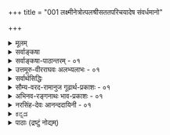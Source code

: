+++
title = "001 लक्ष्मीनेत्रोत्पलश्रीसततपरिचयादेष संवर्धमानो"

+++
<details><summary>मूलम्</summary>

लक्ष्मीनेत्रोत्पलश्रीसततपरिचयादेष संवर्धमानो नाभीनालीकरि(ङ्ग)ङ्खन्मधुकरपटलीदत्तहस्तावलम्बः ।  
अस्माकं संपदोघानविरलतुलसीदामसंजातभूमा कालिन्दीकान्तिहारी कलयतु वपुषः कालिमा कैटभारेः ॥ १ ॥
</details>

<details><summary>सर्वाङ्कषा</summary>

श्रीमत्तुरगवदनतेजोबृंहिताश्चर्यशक्तिः  
सर्वतन्त्रस्वतन्त्रः  
श्रीमान् वेङ्कटनाथनामा वेदान्ताचार्यवर्यः  
जिज्ञासुजन-हिताय चिकीर्षितस्य सविशेषा(विशिष्टा)द्वैत-सिद्धान्त-प्रकरण-ग्रन्थस्य  
निर्विघ्न-परिसमाप्ति-प्रचय-गमनाद्य्-अर्थं  
स्वेष्ट-देवता-स्तुति-गर्भं श्रेयः-प्रार्थनारूपं मङ्गलम्  
आदौ निबध्नाति - **लक्ष्मीति** । 

**कैटभारेः वपुषः एषः कालिमा** इत्य् अन्वय-क्रमः ।  
**कालिमा अस्माकं संपद्-ओघान् कलयतु** इति प्रार्थना ।  
इतरत् सर्वं कालिम्नः विशेषणम्।  
एषः कालिमा इति प्रत्यक्षवन् निर्देशः ।  
भगवान् इव, तदीय-गुणा अपि  
भक्तानाम् उपास्या  
इत्यतः कालिम्नः [[2]] प्राधान्यम् ।  
स च कालिमा लक्ष्म्याः नेत्रोत्पलश्रिया सह सतत-परिचयात्  
**संवर्धमानः** = एधमानः ।  
अत्र सतत-परिचयात् इत्य् अनेन  
परमात्मनो लक्ष्मी-संबन्धः नित्य  
इति सूचितः ।  
लक्ष्मीतत्त्वम् अधिकृत्य वक्तव्यं  
तत्प्रकरणे (नायक. 8) वक्ष्यते ।  

नाभीनालीकेति कमलम् उपलक्षितम्,  
तत्र **रिङ्खताम्** = सशब्दं परिभ्रमताम्  
**मधुकराणां पटली** = समुदायः,  
तया दत्तः **हस्तावलम्बः** = पोषणम् यस्य कालिम्नः,  

एवम् **अविरल-तुलसी-दाम्ना** = निबिड-तुलसी-मालया सञ्जातः  
**भूमा** = बहुत्वंम् यस्य, 

एवं **कालिन्द्याः** = यमुनायाः कान्तिहारी, यमुनानदी कृष्णवर्णेति प्रसिद्धम् । 

एतादृशः **कैटभारेः वपुषः कालिमा**- कृष्णवर्णः अस्माकं संपदोघान् कलयतु । 

अत्र **संपत्** = भगवत्-प्राप्ति-हेतु-भूतं यत् किञ्चित् गृह्यते ।  
अत्र '**वपुषः कालिमा**' इति गुण-गुणि-भावः,  

'**कैटभारेः वपुषः**" इत्यनेन दिव्य-मङ्गल-विग्रह-विशिष्टत्वं ब्रह्मणः,  
'**लक्ष्मी**'त्यादिना नित्य-विभूति-सद्भावः,  
‘**नाभी-नालीके**’त्यादिना चतुर्-मुख-सृष्टिर् इत्य्-आदेस् सूचनात् लीलाविभूतिसद्भावः,  
'**अविरल-तुलसी**' इत्यादिना भक्त-जन-सेव्यत्वम्,  

'**कालिन्दी**' '**कैटभारेः**' इति पदाभ्यां कृष्णावतारस्य,  
हयग्रीवावतारस्य चैक-रस्यम् इत्यादिकं सूचितम् । 

श्रीकृष्णावतारे गीतोपदेशेन,  
श्रीहयग्रीवावतारे पाञ्चरात्रोपदेशेन  
चोभयोर् अवतारयोर् ज्ञान-प्रदत्वादिकम्  
अस्मद्-आचार्यानुगृहीते हय-शिर-उपाख्यान-व्याख्याने+++(=??)+++ स्पष्टम् ।  
अत एव हयग्रीवावतारे  
मधुकैटभयोस् संहारे ऽपि  
मधु-सूदन--कैटभारि-पदे  
श्रीकृष्णेऽपि प्रयुज्येते  
इत्यपि द्रष्टव्यम् ॥

एवम् अत्र सविशेषाद्वैत-पर्यायस्य विशिष्टाद्वैत-सिद्धान्तस्य  
मूलभूता विषयाः सूचिताः ।  
निर्विशेषाद्वैत-प्रतिकोटि-भूतं हीदं विशिष्टाद्वैत-दर्शनम् ।  
अत्र विशिष्ट-पदस्य चिद्-अचिद्-विशिष्ट-मात्र-परत्वे  
गुण-विग्रहयोर् लाभः  
क्लेशेन निर्वाह्यः ।  
अतः - विशिष्ट-पदं सविशेष-पर्यायम् इति सर्व-विदितम् ।  
विशेषाश् च गुण-विग्रह-विभूतयः ।  
गुणाश् च ज्ञान-शक्ति-बलैश्वर्यादयः इत्य्-आदि श्रुति-सिद्धाः ।  
विग्रहः अन्तर्-आदित्य-विद्यादिषु प्रसिद्धः ।  
विभूतयश् चानन्ताः,  
प्राधान्येन नित्य-लीला-रूपाः ।  
तेन चिद्-अचितोस् सिद्धिः ।  
एतादृश-विशेषैः विशिष्टत्वात्,  

स-गुण--निर्गुण-विभागाभावात्  
स-विशेषं ब्रह्मैकम् एव परमं तत्त्वम्  
इति श्रौतस् सिद्धान्तः ।  

जगद्-योनि-भूतं हि ब्रह्म-तत्त्वं शून्य-रूपं न भवितुम् अर्हति ।  
न्यग्रोधादि-बीजानि वृक्षाकारेण विकसन्ते, अथवा परिणमन्ते ।  
न्यग्रोधबीजं हि तादृश-विकासानुगुण--सकल-विशेष-विशिष्टम् ।  
अन्यथा हि तस्मात् यः कोऽपि वृक्षः स्यात् ।  
अथवा न्यग्रोध-बीजाकारात् शिला-शकलाद् अपि आम्रवृक्षः स्यात् ।  
अतः शून्यरूपात् ब्रह्मणः  
न जगद्-उत्पत्ति-स्थित्यादि-संभवः ।  

साक्षित्वम् अपि न निर्विशेषस्य भवेत् -  
किन्तु तद्-अनुगुण-विशेष-विशिष्टस्यैव ।  
अयम् अंशः सद्-विद्यायां पर-ब्रह्मणः स्व-रूप--स्व-भाव--विवरणार्थं प्रवृत्तेषु खण्डेषु (818) द्वादशे खण्डे  
न्यग्रोध-बीज-दृष्टान्तेनोपादान-भूतं तत्त्वं स-विशेषम् एव,  
न शून्य-रूपम्  
इति विस्तरेणोपपादितं द्रष्टव्यम् ।  

एवञ् च एतादृश-विशेषण-विशिष्टम् एव ब्रह्म,  
न शून्यरूपम् ।  
एवं स-विशेष-वादोऽयं  
समग्रः सर्व-श्रुत्य्-अनुगुणः,  
सर्वार्थ-गर्भः सर्व-विधाधिकारि-समाश्रयार्ह  
इति सूचितम् ॥ १ ॥
</details>


<details><summary>सर्वाङ्कषा-पाठान्तरम् - ०१</summary>

विश्वं सृजन्‌ करुणया परिपालयन्‌ यः विश्वक्रियासु यमयत्यखिलान्तरात्मा ।   
विद्यास्वयंवरपतिः विदधातु सोऽयं विश्वस्य मङ्गलममेयमहाविभूतिः ॥   
तत्त्वमुक्ताकलापस्य प्रौढस्यातिमहीयसः । करोमि विपुलां व्याख्यां सतामाज्ञामनुस्मरन्‌ ॥   
तमाद्यं गुरुमानम्य शठकोपयतीश्वरौ । वेदान्ताचार्यमन्यांश्च व्याख्यास्यामि यथामति ॥   
निश्शेषां वस्तुवृत्तिं निपुणमिह हि यो न्यास्थदाचार्यवर्यः   
वागीशस्य प्रसादान्निखिलबुधमनोहारि कालानुरूपम्‌ ।   
सोऽयं कारुण्यमूर्तिः समय उपगते त्वद्य तस्यानुरूपं   
मध्ये मां संविधाय स्वहृदयनिहितं प्राह विज्ञानदृष्ट्या ॥   
अनुगृह्णन्तु सद्भावपवित्रितजगत्त्रयाः । अपूर्वप्रक्रियामेनां वीक्ष्य सर्वङ्कषां बुधाः ॥   
श्रीमत्तुरगवदनतेजोबृंहिताश्चर्यशक्तिः सर्वतन्त्रस्वतन्त्रः श्रीमान्‌ वेङ्कटनाथनामा वेदान्ताचार्यवर्यः जिज्ञासुजनहिताय चिकीर्षितस्य सविशेषा(विशिष्टा)द्वैतसिद्धान्तप्रकरणग्रन्थस्य निर्विघ्नपरिसमाप्पिप्रचयगमनाद्यर्थं स्वेष्टदेवतास्तुतिगर्भं श्रेयःप्रार्थनारूपं मङ्गलमादौ निबध्नाति - लक्ष्मीति । कैटभारेः वपुषः एषः कालिमा इत्यन्वयक्रम: । कालिमा अस्माकं संपदोघान्‌ कलयतु इति प्रार्थना । इतरत्‌ सर्वं कालिम्नः विशेषणम्‌ । एषः कालिमा इति प्रत्यक्षवन्निर्देशः । भगवानिव तदीयगुणा अपि भक्तानामुपास्या इत्यतः कालिम्नः प्राधान्यम्‌ । स च कालिमा लक्ष्म्याः नेत्रोत्पलश्रिया सह सततपरिचयात्‌ संवर्धमानः = एधमानः । अत्र सततपरिचयात्‌ इत्यनेन परमात्मनो लक्ष्मीसंबन्धः नित्य इति सूचितः । लक्ष्मीतत्त्वमधिकृत्य वक्तव्यं तत्प्रकरणे (नायक.8) वक्ष्यते । नाभीनालीकेति कमलमुपलक्षितम्‌, तत्र रिङ्खताम्‌ = सशब्दं परिभ्रमतां मधुकराणां पटली = समुदायः, तया दत्तः हस्तावलम्बः = पोषणं यस्य कालिम्नः, एवम्‌ अविरलतुलसीदाम्ना = निबिडतुलसीमालया सञ्जातः भूमा = बहुत्वं यस्य, एवं कालिन्द्याः = यमुनायाः कान्तिहारी, यमुनानदी कृष्णवर्णेति प्रसिद्धम्‌ । एतादृशः कैटभारेः वपुषः कालिमा कृष्णवर्णः अस्माकं संपदोघान्‌ कलयतु । अत्र संपत्‌ = भगवत्प्राप्तिहेतुभूतं यत्‌ किञ्चित्‌ गृह्यते । अत्र 'वपुषः कालिमा' इति गुणगुणिभावः, 'कैटभारेः वपुषः' इत्यनेन दिव्यमङ्गलविग्रहविशिष्टत्वं ब्रह्मणः, 'लक्ष्मी'त्यादिना नित्यविभूतिसद्भावः 'नाभीनालीके'त्यादिना चतुर्मुखसृष्टिरित्यादेस्सूचनात्‌ लीलाविभूतिसद्भावः, 'अविरलतुलसी' इत्यादिना भक्तजनसेव्यत्वम्‌, 'कालिन्दी' 'कैटभारेः' इति पदाभ्यां कृष्णावतारस्य, हयग्रीवावतारस्य चैकरस्यमित्यादिकं सूचितम्‌ । श्रीकृष्णावतारे गीतोपदेशेन, श्रीहयग्रीवावतारे पाञ्चरात्रोपदेशेन चोभयोरवतारयोर्ज्ञानप्रदत्वादिकमस्मदाचार्यानुगृहीते हयशिरउपाख्यानव्याख्याने स्पष्टम्‌ । अत एव हयग्रीवावतारे मधुकैटभयोस्संहारेऽपि मधुसूदनकैटभारिपदे श्रीकृष्णेऽपि प्रयुज्येते इत्यपि द्रष्टव्यम्‌ ॥   
एवमत्र सविशेषाद्वैतपर्यायस्य विशिष्टाद्वैतसिद्धान्तस्य मूलभूता विषयाः सूचिताः । निर्विशेषाद्वैतप्रतिकोटिभूतं हीदं विशिष्टाद्वैतदर्शनम्‌ | अत्र विशिष्टपदस्य चिदचिद्विशिष्टमात्रपरत्वे गुणविग्रहयोर्लाभः क्लेशेन निर्वाह्यः । अतः - विशिष्टपदं सविशेषपर्यायमिति सर्वविदितम्‌ । विशेषाश्च गुणविग्रहविभूतयः । गुणाश्च ज्ञानशक्तिवलैश्वर्यादयः इत्यादिश्रुतिसिद्धाः । विग्रहः अन्तरादित्यविद्यादिषु प्रसिद्धः । विभूतयश्चानन्ताः, प्राधान्येन नित्यलीलारूपाः । तेन चिदचितोस्सिद्धिः । एतादृशविशेषैः विशिष्टत्वात्‌, सगुणनिर्गुणविभागाभावात्‌ सविशेषं ब्रहैकमेव परमं तत्त्वमिति श्रौतस्सिद्धान्तः । जगद्योनिभूतं हि ब्रह्मतत्त्वं शून्यरूपं न भवितुमर्हति । न्यग्रोधादिबीजानि वृक्षाकारेण विकसन्ते अथवा परिणमन्ते । न्यग्रोधबीजं हि तादृशविकासानुगुणसकलविशेषविशिष्टम्‌ । अन्यथा हि तस्मात्‌ यः कोऽपि वृक्षः स्यात्‌ । अथवा न्यग्रोधबीजाकारात्‌ शिलाशकलादपि आम्रवृक्षः स्यात्‌ । अतः शून्यरूपात्‌ ब्रह्मणः न जगदुत्पत्तिस्थित्यादिसंभवः । साक्षित्वमपि न निर्विशेषस्य भवेत्‌ । किन्तु तदनुगुणविशेषविशिष्टस्यैव । अयमंशः सद्विद्यायां परब्रह्मणः स्वरूपस्वभावविवरणार्थं प्रवृत्तेषु खण्डेषु [6-12] द्वादशखण्डे न्यग्रोधबीजदृष्टान्तेनोपादानभूतं तत्वं सविशेषमेव न शून्यरूपमिति विस्तरेणोपपादितं द्रष्टव्यम्‌ । एवञ्च एतादृशविशेषणविशिष्टमेव ब्रह्म, न शून्यरूपम्‌ । एवं सविशेषवादोऽयं समग्रः सर्वश्रुत्यनुगुणः, सर्वार्थगर्भः सर्वविधाधिकारिसमाश्रयार्ह इति सूचितम्‌ ॥१॥
</details>


<details><summary>उत्तमूरु-वीरराघवः अलभ्यलाभः - ०१</summary>

जडद्रव्यस्य जीवस्य नायकस्य तथा क्रमात् । बुद्धेरद्रव्यतत्त्वम्य सरा मुक्ताकलापगाः ॥ ५ ॥  
पद्ये हि 'साधये सर्वमर्थम् इत्याह तुर्यके । सर्वार्थसिद्धिरित्याख्या वृत्तेस्तस्मात् व्यधीयत ॥ ६ ॥  
श्रीभाष्यकारश्रीसूक्तिष्ववगाह एव गाढ एवं प्रमेयनिष्कर्षमजनयदिति तद्विरुद्धरुद्धपक्षनिरसनेन तत्स्थापनप्रवृत्तः निष्कृष्टभगवल्लक्ष्मणाचार्यमुद्रः तस्यैव जयशीलत्वमनुसंधत्ते जयतीति मंगलेन ।  
व्याख्याविधाने हेतुमाह तारेति । ताराकल्पे - नक्षत्रसदृशे । दूराद्वृत्त्या - स्वपरसर्वसिद्धान्तविशदानुसंधानाभावात् । दुरधिगमता - श्लोकार्थग्रहणसौकर्याभावः । वृतिशदाश वृत्येति रूपम् । तदा वृतिरावरणम् । सुधियां नक्षत्रवत् प्रकाशत एव मुक्ताकलापः । ये तु दूरात् वृत्या बहुदूरप्रवृत्तमोहमेघाद्यावरणेन तद्दुर्ग्रहत्वं पश्यन्ति, तेषां सर्वाधिगमाय, दूरस्थतया नक्षत्रवत् सूक्ष्मतया पश्यतां सर्वांशविशदाधिगमाय च वृत्तिः क्रियते । वृत्तिश्चेयमिति पाठः स्यात् । मूलवत् व्याख्याऽपि स्वकीयेति । सेयमिति पाठे भाष्यवार्तिकादिशब्दवत् वृत्तिशब्दो यत्रार्थे प्रसिद्धः, तादृशार्थ - भूतेत्यर्थः । सूत्रार्थः स्ववाक्यार्थश्च वर्ण्यते भाष्ये, उक्तानुक्तदुरुक्तार्थशीलनं वार्तिके इति तत्तल्लक्षणम् । विशदरुचिरव्याख्या वृत्तिः । नातिसंकोचखेदा - न विद्यते अतिसंकोचमूलकार्थग्रहणक्लेशो यस्यां सा । अस्माभिरेवेति । मूलकृतैवेत्यर्थः । "नक्षत्रपक्षे दूरस्थित्येत्यर्थः; ग्रन्थपक्षे वृत्त्याः व्याख्यायाः दूरात् अभावादित्यर्थः" इत्यानन्ददायिनी ।  
अद्रव्यपर्यन्तसर्वविचारोऽत्र कियत इति ज्ञापनाय, अद्रव्यभूतभगवद्दिव्यमङ्गलपरविग्रहवर्णविषयकं मङ्गलमारचयति लक्ष्मीति । कालिमा-कालत्वं कृष्णरूपम् । कैटभारिवपुःकालिमा संपदोघान् अस्माकं कलयतु इत्यन्वयः । कालिमविशेषणं सर्वं प्रथमान्तम् । प्रतियुगं व्यूहे वर्णभेदात् कलियुगे कृष्णरूपमिति संनिकृष्टतद्ग्रहणाय एष इत्युक्तम् । तस्य कालिम्नः उपचयहेतून् बहून् आह लक्ष्मीति । नित्यानपायिन्या लक्ष्म्या सततं दृश्यमानत्वात् तदीयोत्पलतुल्यनेत्रकान्त्या कालिमवृद्धिः; यया लक्ष्मीविग्रहे रक्तिमवृद्धिरेतन्नेत्राम्भोजश्रीसततपरिचयात् । नाभ्यां नाळीकं पद्मम् । तत्र रिंखन्मधुकरपटलीदत्तः हस्तावलम्बः = उच्छ्रायहेतुः यस्येति कालिमविशेषणम् । रिंखदित्यादिना तदा विधिगृहीतवेदापहारार्थमधुकैटभाक्रमणसमये परितो निष्क्रम्य मृगाणां परिभ्रमणं सूच्यते । तेन ब्रह्मणोऽतीव कर्मवश्यता ध्वन्यते । अविरलत्वं तुलसीदाम्नः आपादचूडं तुलसीधारणात् । भूमा - बहुत्वम् आधिक्यं कृष्णरूपस्य । कालिन्याः - यमुनायाः कान्ति हरतीति तन्मेलनादुपचयः । वस्तुतः कान्तिहारित्वं ततोऽतिशयितत्वम् । कैटभारेरिति अपहृतबेदपुनः-प्रदानाय कृतहयग्रीवावतारत्वमपि ज्ञाप्यते । तेन प्रतिकथकापहृततत्त्वपुनःप्रतिष्ठापनं चिकीर्षितं तदधीनमिति तदर्थमंगलमिदमिति व्यङ्ग्यम् । कालिम्नि विशेषणचतुष्टयात् सामान्यतः अद्रव्येषु जडजीवनायकबुद्धिरूपद्रव्यचतुष्टयगतत्वं ज्ञाप्यते । कालिमेति पुल्लिङ्गात् परिचयहस्तावलम्बादिपदतश्च तस्य पुरुषत्वेन रूपणं तस्य उत्पलश्री-पटली-तुलसीरूपसौभाग्यसंपन्नस्त्रीविशिष्टतया संवृद्धिसाहाय्यभूमवत्तया च संपदोघप्रदत्वशक्तिश्च व्यज्यते ।  
वृत्तौ - प्रतितन्त्रविशेषान् - स्वसिद्धान्तासाधारणार्थान् । नित्यानपायिलक्ष्मीकत्त्व-सर्वजगत्कारणत्व-अप्राकृतविग्रहकत्व-अप्राकृतद्रव्याराध्यत्व-अपवर्गान्तफलप्रदत्वादीन् हि श्लोको दर्शयति । संपत्पदेन विद्यासंपदो विवक्षणात् तदुचितनिर्देश आदावित्याह यज्ञेति । "यज्ञविद्या महाविद्या गुह्यविद्या च शोभने । आत्मविद्या च देवि त्वं विमुक्तिफलदायिनी" इति श्रीविष्णुपुराणे (१-४) इन्द्रकृतलक्ष्मीस्तोत्रे । लक्ष्मीत्यादि प्रथमविशेषणेन विद्याप्रदत्वं रिंखन्मधुकरेति गत्यर्थरिखिधातुप्रयोगात् मधुकरगतेश्च रींकाराविनाभूतत्वात् मधुरव्याहारप्रदत्वं दामेत्यनेन ज्ञानशब्दयोः तत्वमुक्ताकलापः सन्तत्यं संग्रथनावहत्वं कान्तिहारीति परज्ञानशब्दतिरस्कारकत्वञ्च ज्ञाप्यते । सम्पदोघानितीति इति शब्दसत्त्वात् परम्परा इत्यत्र उदाहरतीत्यनुषङ्गः । तद्गुणानामिति । अनेन कालिमेति उपलक्षणं वपुर्गतसौन्दर्यादीनां केटभारिगतज्ञानशक्त्यादीनाञ्च गुणानाम् । तेन तेपां सर्वेषां जीवीयगुणातिशयितत्वं कान्तिहारीत्यनेनोपलक्ष्यत इत्युक्तं भवति । कैटभेति मधोरप्युपलक्षणम् ।  
कैटभः कीटवद्भातो मधुश्च मधुपोपमः । पुरो यस्य, परस्तस्य कः परो भवितुं क्षमः ॥  
श्रीहयमुखरूपेण रजस्तमोरूपमधुकैटभद्वयसंहारात् अयथार्थज्ञानवारणेन यथार्थज्ञानप्रदत्वमस्य कालिम्न उक्तं भवति । यथास्थानमिति । उत्पलनालीकादिशब्दाज्जडलाभः, मधुकरशब्देन अस्माकमिति च अजडजीवसूचनम्, अविरलतुलसीत्यादिना नायकवैलक्षण्यस्य, कान्तिपदं प्रभास्थानीयधर्मभूतज्ञानसूचकम्, कालिमशब्दश्चाद्रव्याणामिति वक्ष्यमाणसरक्रमेण सर्वलाभः । तत्र मध्यमसरत्रयमजडविषयकम् । ॥ १ ॥
</details>


<details><summary>सर्वार्थसिद्धिः</summary>

आरिप्सितस्य प्रबन्धस्याविघ्नपरिसमाप्त्यादिसिद्ध्यै मङ्गलमाचरन्नर्थाद्वक्ष्यमाणं द्रव्याद्रव्यविभागं प्रतितन्त्रविशेषांश्च संग्रहेण सूचयति - लक्ष्मीति । “यज्ञविद्ये”त्यादिना सर्वविद्यानां तादधीन्योक्त्या सा ख्याप्येति लक्ष्मीरादौ संकीर्त्यते । नित्ययुक्तत्वसूचनाय सततपरिचयोक्तिः । नाभीत्यादिना पद्मभुवः कार्यत्वकर्मवश्यत्वसूचनात्ततोऽर्वाचामनीश्वरत्वं कैमु(तिक)त्यसिद्धम् । अस्माकमिति । जीवानामीश्वरादन्योन्यं च भेदः, प्रत्यक्त्वमहंशब्दार्थत्वं च प्रख्याप्यते । तेन स्थालीपुलाकन्यायेन परमतनिरासमप्युदाहरति - संपदोघानिति । तत्त्वज्ञानादिकाः स्वप्राप्तिपर्यन्तास्सिद्धिपरम्पराः । अखिलेत्यादिना सत्त्वाधिकप्रशस्ततमद्रव्यार्चनीयतयाऽन्येभ्यो व्यावर्तनीयत्वमनुवर्ण्यते । कालिन्दीकान्तिहारीत्यनेन तद्गुणानां परगुणतिरस्कारत्वमुपलक्ष्यते । कैटभारेर्वपुष इति व्यतिरेकविभक्त्या शुद्धसत्त्वमयविग्रहयोगस्त(स्य स्व)त्स्वरूपादन्यत्त्वं च स्थाप्यते । वपुषः कालिमेति द्रव्याद्रव्यविभागप्रदर्शनार्थम् । एवं जडाजडाद्यपि यथास्थानमूह्यम् ॥१॥
</details>


<details><summary>सौम्य-वरद-रामानुज गूढार्थ-प्रकाशः - ०१</summary>

श्रीनिवासगुरुं नत्वा श्रीमत्तातयदेशिकम् ।  
सर्वार्थसिद्धिगूढार्थप्रकाशः कियते मया ॥ १ ॥  
तत्त्वमुक्ताकलापाख्यप्रकरणं व्याचिख्या(सुः?)........... ग्रन्थकरणवेलायां सम्प्रदायपरम्परागतानां समीचीनानामर्थानां तत्साधकप्रमाणानां परपक्षप्रतिक्षेपयुक्तीनां च परिस्फुरणम्, "यस्य देवे परा भक्तिर्यथा देवे तथा गुरौ । तस्येते(ऽ)कथिता ह्यर्थाः प्रकाशन्ते महात्मनः" इति श्रुतेः गुरप्रसादाधीनमिति मन्वानो गुरुपङ्क्तिहारयष्टिनायकभूतं श्रीमद्भाष्यकारं स्तुवन्, तत्स्मृतिरूपस्वनिर्मितयतिराजसप्तत्याख्यप्रबन्धमध्यपतितं सकलं मङ्गलमावहन्(न्तं ?) (सकलमङ्गलावहं ?) जयशब्दोपक्रमपद्यविशेषमनुसन्धत्ते - जयतीति ।  
एवमदृष्टद्वारा विघ्नपरिसमाप्तिप्रचयगमनोपायभूतं गुरुनमस्कारात्मकं मङ्गलमारचय्य प्रचयगमनदृष्टोपायभूतं विषयप्रयोजनसम्बन्धाधिकारिरूपानुबन्धिचतुष्टयं तत्तद्रत्नशास्त्रादिप्रसिद्धजयादिहेतुभावमुक्ताकलापोपाय(?)समाधिमुखेन प्रदर्शयति -ताराकल्प इति । सुधियां ताराकल्पे - तारश्चासौ आकल्पश्च ताराकल्पः, तस्मिन् स्फुरति देदीप्यमाने, दूराद्वृत्त्या = अन्तःप्रवेशाभावेन दुरधिगम............ सर्वसिद्ध्यै परावरतत्त्वज्ञानाय । अतिव्यासः - अत्यन्तविस्तरः, व्यतिकरः - अन्यत्र वक्तव्यानामत्र निवेशनम्, तद्रहिता । अतिसंकोचन(चेन?)खेदः, तद्रहिता । सेयं वृत्तिः या भाष्यवार्तिकादिविलक्षणत्वेन लक्षणमालादौ प्रतिपादिता, विशदरुचिरासुसंग्राह्यसम्मन्तव्यार्थवती वृत्तिरस्माभिरेव कल्प्यत इति ।  
(१) प्रथमपद्यस्य तात्पर्यमाह - आरिप्सितस्येति । मङ्गलमिति । लक्ष्मीवृद्धिसम्पद्भूमोत्पलनालीक - तुलसीशब्दैः प्रशस्तपदार्थवाचकैः पदसामर्थ्यलब्धं, 'सम्पदोघान् कलयतु' इति वाक्यसामर्थ्यलब्धं चेत्यर्थः । मङ्गलमाचरन् इति । अनेन, "मङ्गलाचारयुक्तानां -" इति वचनं तत्कर्तव्यतायां प्रमाणमभिप्रैति । विद्यानां तादधीन्योक्त्येति । 'राजा राज्यम्' इतिवत् सामानाधिकरण्यमिति भावः । तन्नित्य(युक्त?)त्वसूचनायेति । "नित्यानपायिनी ह्येषा","देवत्वे देवदेहेयम्" इत्यादिवचनात् यया भगवान् दिव्यमङ्गलविग्रहविशिष्टवेषेण नित्यः, एवं लक्ष्मीरपि नित्येति, नित्यसम्बद्धेति वा सूचनायेत्यर्थः । कार्यत्वकर्मवश्यत्वसूचनादिति । "तस्य देवता सुप्तस्य नाभौ पद्मामजायत । तस्मिन् समभवद् ब्रह्मा........" इति, "युगकोटिसहस्राणि विष्णुमाराध्य पद्मभूः । पुनस्त्रैलोक्ययधातृत्वं प्राप्तवानिति शुश्रुम" इति वचनद्वारेति भावः । ततोऽर्वाचीनाना(र्वाचा?)मिति । तत्पुत्रपौत्रादितया प्रतिपन्नानां रुद्रादीनामित्यर्थः। अन्योन्यं चेति । "बहुषु बहुवचनम्" इति मुख्यबहुवचने सम्भवति, आत्मनि बहुवचनस्य अग्राह्यत्वादिति भावः । प्रत्यक्त्वमिति । यो यद्विषयं शब्दं प्रयुङ्क्ते, तस्मै स भासते । प्रयुङ्क्ते चायं स्वीविषयं शब्दम् अस्माकमिति । अतः स्वयमपि स्वस्मै भासते । इदमेव प्रत्यक्त्वं नाम, यत् स्वस्मै भासमानत्वमिति भावः । अहंशब्दार्थत्वमिति । सम्पदोघकलनप्रतिसम्बन्धितयोक्तो ह्यहंशब्दार्थो जीव एव; न तु अहंकारः; तस्य मोक्षावस्थायां विलयाभ्युपगमात् इति भावः । स्थालीति । यथा स्थाल्यां पुलाकान् उद्धृत्य उदाहरन्ति - 'यथैते तण्डुलाः पक्वा एवं सर्वेऽपि तण्डुलाः' इति; एवं सर्वेषां परमतानां दुष्टत्वं वक्तुं कतिचित्परमतदूषणानि सूचनद्वारेणोदाहृत्यदर्शयतीत्यर्थः । तत्त्वज्ञानादिकाः स्वप्राप्तिपर्यन्ता इति । "विवेकनिर्वेदविरक्तिभीतयः प्रसादहेतूत्क्रमणार्चिरादयः । प्रकृत्यतिक्रान्तपदाधिरोहणं परानुभूतिं नव(भूतिस्त्विति ?) (पराप्तिरित्यत्र तु) पर्वणां कप्तः ॥" इति प्रतिपादिता इत्यर्थः । व्यावर्तनम् - आधिक्यम् । अनुवर्ण्यत इति । श्रुतिस्मृतिषु, 'नाभीनालोक' इति स्ववाक्ये च वर्णितं पुनरपि वर्ण्यत इति । परगुणतिरस्कारकत्वमुपलक्ष्यत इति । कालिम्नः कालिन्दीकान्तिहारित्वमुपलक्षणमात्रम्; अन्येषां सर्वेषामपि भगवद्गुणानां परगुणतिरस्कारकत्वमस्तीति प्रतिपाद्यत इत्यर्थः । व्यतिरेकेणेति(?) । (व्यतिरेकविभक्त्याः?) व्यतिरिच्यमानपदार्थमन्तरेण अनुपपत्तेरिति । स्थाप्यत इति । 'नाभी' इत्यादिना सूचितः पुनरपि दार्ढ्यायोच्यत इत्यर्थः । प्रदर्शनार्थमिति । द्रव्यम् अद्रव्यम् इति विभागोऽस्ति, यथा वपुःकालिमानौ इति प्रदर्शनायेति । यथास्थानं ग्राह्यमिति । प्रत्यक्त्वपराक्त्वविभागोऽपि 'कैटभारेर्वपुषः' इत्यादाविति । ॥ १ ॥
</details>


<details><summary>अभिनव-रङ्गनाथः भाव-प्रकाशः - ०१</summary>

वागीशाख्या श्रुतिस्मृत्युदितशुभतनोर्वासुदेवस्य मूर्तिः  
ज्ञाता यद्वागुपज्ञं भुवि मनुजवरैः वाजिवक्त्रप्रसादात् ।  
प्रख्याताश्चर्यशक्तिः कविकथकहरिः सर्वतन्त्रस्वतन्त्रः  
त्रय्यन्ताचार्यनामा मम हृदि सततं देशिकेन्द्रस्स इन्धाम् ॥  
वेदान्तगुरुमुखार्चितवागीशपदारविन्दमधुपाळिम् ।  
श्रीब्रह्मतन्त्रकलिजिन्मणिमालां वन्दिषीय सुमहार्घाम् ॥ २ ॥  
श्रीकृष्णब्रह्मतन्त्रात् कलिमथनगुरोर्लब्धवेदान्तसारः  
विन्यस्तस्वात्मभारो वरदपदमुखे लक्ष्मणे देशिकेन्द्रे ।  
वागीशप्राप्ततुर्यः हयमुखचरणत्राणसेवाधुरीणः  
क्वाचित्काचार्यभावं प्रकटयति यतिः नव्यरङ्गेन्द्रनामा ॥ ३ ॥  
व्यासो जैमिनिरप्रतीपहृदयावाचार्यशिष्यौ परां  
मीमांसां निबबन्धतुः तदनु तां बोधायनाद्या बुधाः ।  
व्याख्यन् ब्रह्मनयस्य लक्ष्मणमुनिर्भाष्यादि तत्र व्यधात्  
तत्सर्वं सुदृढीचकार निगमान्तार्यो दयन्तामिमे ॥ ४ ॥  
\*यज्ञविद्येत्यादि - विष्णुपत्न्या एव वाग्देव्या अनुग्रहवशात् व्यासस्य वेदविभागब्रह्मसूत्रमहाभारतकरणमिति ब्रह्मवैवर्ते स्पष्टम् । निरूपितं चैतत् हयशिरोरत्नभूषणे ।  
१ कैटभारेरिति - एतच्च अनिरुद्धस्य हयशिरोरूपधारणेनेति स्पष्टं मोक्षधर्मे । २ \*तद्गुणानामिति - कैटभारेर्वपुषः काळिमेत्यत्र दिव्यमङ्गळविग्रहसंबन्धिगुणमात्रप्रदर्शनं भगवता साक्षादसंवद्धानामपि दिव्यमङ्गळविग्रहसंबन्धिगुणानां संपदोघप्रदत्वे भगवता साक्षात्संबद्धानां ज्ञानशक्त्यादिगुणानां तत् कैमुतिकन्यायेन सिद्ध्यतीति दर्शयितुं भगवद्गुणानामिव दिव्यमङ्गलविग्रहस्याप्युपासनानियतत्वं ख्यापयितुं च । अतश्च तद्गुणानामित्यत्र साक्षात्परम्परया च भगवत्संबन्धिनो गुणा विवक्षिताः । ३\*तिरस्कारकत्वमिति -कैटभारिशब्दघटककैटभशब्दयोगार्थोऽप्येनमुत्तम्भयति । अत एव मधुसूदनादिपदत्यागः । तेन 'यं पश्येन्मधुसूदनः' इति हयशिर उपाख्यानानन्तराध्यायस्थवचनानुसन्धानेन भगवद्यामुनमुनिभिः 'तस्मै नमो मधुजिदङ्घ्रि' इत्यत्र मधुजिच्छब्देन हयशिरसो निर्देशवत् नात्र कुतो निर्देश इति शङ्का प्रत्युक्ता । चशब्देन तस्य मोक्षसाधनज्ञानविषयता समुच्चीयते । ४\*द्रव्याद्रव्येत्यादि - विभागे चात्र द्रव्यगुणेत्याद्यक्षपादसूत्रपरिष्करणं मूलमिति न्यायपरिशुद्धौ वक्ष्यते । इह केचन दार्शनिकाः बन्धमोक्षव्यवस्थादिसौकर्यमभिसंदधाना अहं प्रत्ययविषयं सगुणमात्मतत्वमाचक्षते । अपरे पुनर्दार्शनिकाः कूटस्थनित्यं परिणामिनित्यमिति द्वैविध्यं परिभाषमाणाः कौटस्थ्यभङ्गभिया निर्गुणमात्मतत्वं संगिरन्ते । आहुश्च -   
तस्मान्न बध्यतेऽसौ न मुच्यते नापि संसरति कश्चित् । संसरति बध्यते च नानाश्रया प्रकृतिः ॥  
इति । तत्र नैयायिका वैशेषिकाश्च विधिकोटिवादिनः । साङ्ख्या योगाश्च निषेधकोटिवादिनः । पूर्वोत्तरमीमांसावृत्तिकाराः मीमांसका अपि विधिकोटिवादिन एव । 'सत्संप्रयोगे पुरुषस्येन्द्रियाणां बुद्धिजन्म' 'ज्ञोऽत एव' इत्यादिसूत्रैस्तथाऽवगमात् । अत एव शबरस्वामिनाऽपि आत्मनोऽहम्प्रत्ययविषयत्वं विज्ञानाश्रयत्वं चोक्तम् । कुमारिलभट्टैश्च आत्मनः कौटस्थ्यनिराकरणपूर्वकं तद्व्यवस्थापनं कृतम् । शङ्कराचार्यैरपि समन्वयाधिकरणे आत्मनः कूटस्थनित्यताभ्युपगमेन वृत्तिकारमतं निराकृतम् । अतो मीमांसका अपि सगुणात्मवादिन एव । विभागे चास्मिन् ब्रह्मणः परिणामज्ञानं स्वभिन्नगुणवत्ता ज्ञानं च मोक्षसाधनमित्येतदंशद्वयसूचनं फलम् । अत एव 'जन्माद्यस्य यतः' 'परिणामात्' 'अदृश्यत्वादिगुणको धर्मोक्तेः' 'विवक्षितगुणोपपत्तेश्च' इत्यादिसंगतिः । व्यक्तीभविष्यति चेदमुपरिष्टात् ॥ १ ॥
</details>


<details><summary>नरसिंह-देवः आनन्ददायिनी - ०१</summary>

श्रीमान् वेदान्तवेद्यः शुभगुणनिलयो निस्समस्सर्वदोष-  
प्रत्यर्थीभूतमूर्तिः चिदमितमहिमानन्दसत्यस्वरूपः ।  
सृष्टिस्थित्यन्तलीलः सकलचिदचितां मोक्षदस्सर्वविद्या-  
वेद्यो वागीशमूर्तिः वृषभगिरिपतिः श्रेयसे स्यात्सदा नः ॥ १ ॥  
जरीजृम्भत् स्तम्भादुदयगिरिशृङ्गादिव रविः  
विभिन्दानो रक्षस्तिमिरपटलीं यः कररुहैः ।  
वितन्वन्नानन्दं मृगपतिनराकारघटितः  
स नश्श्रेयो देयादमृतफलवल्लीसहचरः ॥ २ ॥  
आराधनार्थं वृषशैलभर्तुः घण्टा मुदा पद्मभुवा प्रयुक्ता ।  
यद्रूपमास्थाय जगन्त्यरक्षत्तमेव वेदान्तगरुं नमामि ॥ ३ ॥  
प्रतिमतकथकधुरन्धरविद्याहङ्कारतूलवातूलः ।  
सकलजनवन्दनीयो भवतु मुदे मे महागुरुर्नित्यम् ॥ ४ ॥  
कुशिककुलजलधिचन्द्रो निगमान्तगुरुश्श्रीनिवासो नः ।  
जयति यतिराजदर्शितसिद्धान्ताम्भोजमोदकरभानुः ॥ ५ ॥  
आत्रेयवंशदुग्धाब्धिप्रालेयांशुं कलानिधिम् ।  
सुराचार्यसमप्रज्ञमप्पलाचार्यमाश्रये ॥ ६ ॥  
श्रीवत्सगोत्राम्बुधिमध्यदेशात् बभूव चन्द्रो नरसिंहनामा ।  
तस्यात्मजः साधुजनैकसेवी नृसिंहदेवः प्रथितो धरायाम् ॥ ७ ॥  
तोतारम्बातनयः पौत्रश्श्रीदेवराजस्य ।  
दौहित्रः कुशिककुलश्रीभाष्यश्रीनिवासस्य ॥ ८ ॥  
अप्रसिद्धस्य पक्षस्य विस्तरेण प्रकाशिकाम् ।  
सर्वार्थसिद्धिसट्टीकां करोम्यानन्दवल्लिकाम् ॥ ९ ॥  
इह खलु कवितार्किकसिंहः वेदान्ताचार्यापरनाम ।  
श्रीमान् वेङ्कटनाथार्यः तत्वहितपुरुषार्थज्ञानहीनानवलोक्य सञ्जातकारुण्यः तद्रक्षणाय प्राचीनप्रबन्धेषु संक्षिप्तान् विप्रकीर्णांश्च सङ्कलय्य तत्वमुक्ताकलापाख्यपद्यरूपप्रबन्धेन निरूप्य तस्य दुरधिगमतामवलोक्य स्वयमेव व्याख्यास्यन् निर्विघ्नपरिसमाप्तिप्रचयगमनाय शिष्टाचारपरिप्राप्तं गुरुप्रकाशनरूपं मङ्गलमारचय्य शिष्यशिक्षार्थं निबध्नाति - जयतीति ॥  
ताराकल्पे - नक्षत्रसदृशे । दूराद्वृत्या - नक्षत्रपक्षे दूरस्थित्येत्यर्थः । 'दूरान्तिकार्थेभ्यो द्वितीया च' इति सप्तम्यर्थे पञ्चमी । ग्रन्थपक्षे वृत्तिः - व्याख्या वृत्त्या इति षष्ठी; वृत्तेर्दूराद्धेतोः – वृत्त्यभावादिति यावत् । यद्वा कर्तरि तृतीया । वृत्त्या – क्रमदूरत्वादित्यर्थः । दुरधिगमत्वं एकत्र अप्राप्तिः अपरत्राज्ञानम् । व्यासो – विस्तरः । व्यतिकरः - सङ्कीर्णता । खेदा - खिद्यमाना कर्मणि घञ् ।  
यथास्थानमिति - अविरलतुलसीत्यादौ ॥ १ ॥
</details>

<details ><summary>ಕನ್ನಡ</summary>

(सुबोधिनि)   
विश्वं सृजन् करुणया परिपालयन् यः  
विश्वक्रियासु यमयत्यखिलान्तरात्मा ।   
विद्यास्वयंवरपतिर्विदधातु सोऽयं  
विश्वस्य मङ्गळममेयमहाविभूतिः ॥   
    
अभिवन्द्य गुरून् सर्वान् देशवाण्या सुबोधिनी ।  
लघुटीका तत्त्वमुक्ताकलापस्य विरच्यते ॥  
    
सर्वतन्त्रस्वतन्त्ररू कवितार्किकसिंहरू आद श्रीमन्निगमान्तमहादेशिकरु सविशेषाद्वैत(विशिष्टादैत)सिद्धान्तद प्रकरणग्रन्थवन्नु रचिसलु निश्चयिसि मङ्गळवन्नु आचरिसुत्तारॆ. 'लक्ष्मी' पदवन्नु प्रारम्भदल्लि प्रयोगिसिद्दरिन्द ग्रन्थद सर्वविधाभ्युदयवु सूचितवागिदॆ.   
लक्ष्मीनेत्रोत्पलश्रीसततपरिचयात् संवर्धमानः - लक्ष्मीदेविय कन्नॆय्दिलॆयन्तिरुव नेत्रगळ कान्तिय निरन्तरसहवासदिन्द अभिवृद्धिगॊळ्ळुत्तिरुव, नाभीनाळीकरिङ्खन्मधुकरपटलीदत्तहस्तावलम्बः - नाभिकमलदल्लि सुत्ताडुत्तिरुव दुम्बिगळ गुम्पिनिन्द मत्तष्टु पोषितवाद, अविरळतुळसीदानुसञ्जातभूमा - ऒत्ताद तुळसिय मालॆयिन्द इन्नष्टु हॆच्चळगॊण्ड, काळिन्दीकान्तिहारी - यमुनानदिय कान्तियन्नु सूरॆगॊळुव, कैटभारेः वपुषः एषः काळिमा - भगवन्तन दिव्यमङ्गळ विग्रहद ई नीलिय बण्णवु, अस्माकं सम्पदॊघान् कलयतु - नमगॆ ज्ञानादि सकलसम्पत्तुगळन्नु करुणिसलि.  
    
इल्लि 'कैटभारेः वपुषः काळिमा' ऎन्नुवुदरिन्द भगवन्तन दिव्यमङ्गळ विग्रहद प्रामाणिकतॆयू गुण-गुणिविभागवू सूचितवायितु. परमात्मनन्तॆ अवन गुण, विग्रह, विभूतिगळ सत्यतॆये ई सिद्धान्तद जीवाळवागिदॆ. भगवन्तनिगिन्तलू अवन दिव्यमङ्गळविग्रह, अदर सॊबगु भक्तरिगॆ तुम्बा उपादेय. 'स्वरूपात् स्वामिनो रूपं उपादेयतमं विदुः'. हीगे अवनु सदा लक्ष्मीविशिष्टनॆम्बुदू ई सिद्धान्तद ऒन्दु वैशिष्ट्य. 'सततपरिचय'पद इदन्नु सूचिसुत्तदॆ. 'नाभीनाळीक' पददिन्द ब्रह्मन सृष्टि सूचितवागुवुदरिन्द लक्ष्मीपतिय पारम्यवु सूचितवायितु.  
    
ई श्लोकदल्लि, 'वपुषः काळिमा' ऎन्नुवुदरिन्द द्रव्याद्रव्यविभाग, 'अस्माकं' ऎन्नुवुदरिन्द जीववर्ग, 'सम्पदोघान्' ऎन्नुवुदरिन्द बुद्धि सरद विषय मुन्ताद अनेक विषयगळु सूचितवागिवॆ ॥ १ ॥
</details>



<details><summary>पाठाः (द्रष्टुं नोद्यम्)</summary>

- [आल्वारः](https://www.youtube.com/watch?v=6YLyD9ybl2c&list=PLog-e7pBcwck24qngVTVJmEHVPcCg9w5R)
</details>


